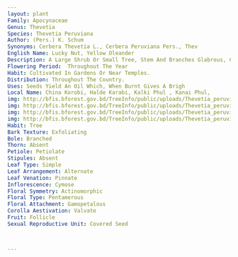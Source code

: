 ```yaml
---
layout: plant
Family: Apocynaceae
Genus: Thevetia
Species: Thevetia Peruviana
Author: (Pers.) K. Schum
Synonyms: Cerbera Thevetia L., Cerbera Peruviana Pers., Thev
English Name: Lucky Nut, Yellow Oleander
Description: A Large Shrub Or Small Tree, Stem And Branches Glabrous, Corky, Lactiferous. Leaves Crowded, Spiral Or Alternate, Subsessile, Lamina 8-15 Ã— 1 Cm, Linear-lanceolate, Acute Or Shortly Acuminate, Attenuate At The Base, Bright Green And Shining, Subcoriaceous, Margin Slightly Recurved, Midrib Prominent, Lateral Nerves Obscure. Cymes Few-flowered, Terminal, Peduncle Very Short. Bracts Variable, Caducous, Pedicels Up To 2.8 Cm Long. Flowers Yellow Or Orange, Occasionally White, Bracteoles Deltoid-elongated, 2 Mm Long. Calyx Lobes 1.0 Ã— 0.5 Cm, Triangular, Lanceolate, Acute, Glabrous, Persistent. Corolla 5 Cm Long, Tubular At The Base, Campanulate At The Throat. Corona Present At The Opposite And Above The Stamens, Pubescent. Disc Thick, Cup-shaped. Ovules 2 In Each Carpel, Stigma Broad, Angular. Fruits Somewhat Rhomboid, 3 Cm Across, Shinning Black.
Flowering Period:  Throughout The Year
Habit: Cultivated In Gardens Or Near Temples.
Distribution: Throughout The Country.
Uses: Seeds Yield An Oil Which, When Burnt Gives A Brigh
Local Name: China Korobi, Halde Karabi, Kalki Phul , Kanai Phul, 
img: http://bfis.bforest.gov.bd/TreeInfo/public/uploads/Thevetia_peruviana.jpg
img: http://bfis.bforest.gov.bd/TreeInfo/public/uploads/Thevetia_peruviana1.jpg
img: http://bfis.bforest.gov.bd/TreeInfo/public/uploads/Thevetia_peruviana2.jpg
img: http://bfis.bforest.gov.bd/TreeInfo/public/uploads/Thevetia_peruviana-4.jpg
Habit: Tree
Bark Texture: Exfoliating
Bole: Branched
Thorn: Absent
Petiole: Petiolate
Stipules: Absent
Leaf Type: Simple
Leaf Arrangement: Alternate
Leaf Venation: Pinnate
Inflorescence: Cymose
Floral Symmetry: Actinomorphic
Floral Type: Pentamerous
Floral Attachment: Gamopetalous
Corolla Aestivation: Valvate
Fruit: Follicle
Sexual Reproductive Unit: Covered Seed



---
```


